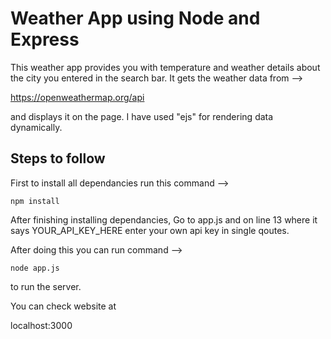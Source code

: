 
# Weather App using Node and Express

This weather app provides you with temperature and weather details about the city you entered in the search bar.
It gets the weather data from -->

https://openweathermap.org/api

and displays it on the page. I have used "ejs" for rendering data dynamically.

## Steps to follow
First to install all dependancies run this command -->
    
    npm install
After finishing installing dependancies, Go to app.js and on line 13 where it says YOUR_API_KEY_HERE enter your own api key in single qoutes.

After doing this you can run command -->

    node app.js
to run the server.

You can check website at 

localhost:3000